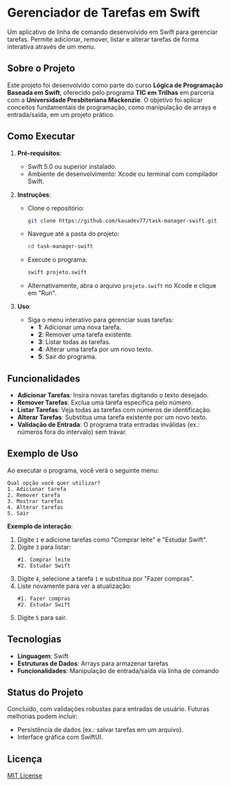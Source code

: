 # Gerenciador de Tarefas em Swift

Um aplicativo de linha de comando desenvolvido em Swift para gerenciar tarefas. Permite adicionar, remover, listar e alterar tarefas de forma interativa através de um menu.

## Sobre o Projeto

Este projeto foi desenvolvido como parte do curso **Lógica de Programação Baseada em Swift**, oferecido pelo programa **TIC em Trilhas** em parceria com a **Universidade Presbiteriana Mackenzie**. O objetivo foi aplicar conceitos fundamentais de programação, como manipulação de arrays e entrada/saída, em um projeto prático.

## Como Executar

1. **Pré-requisitos**:
   - Swift 5.0 ou superior instalado.
   - Ambiente de desenvolvimento: Xcode ou terminal com compilador Swift.

2. **Instruções**:
   - Clone o repositório:
     ```bash
     git clone https://github.com/kauadev77/task-manager-swift.git
     ```
   - Navegue até a pasta do projeto:
     ```bash
     cd task-manager-swift
     ```
   - Execute o programa:
     ```bash
     swift projeto.swift
     ```
   - Alternativamente, abra o arquivo `projeto.swift` no Xcode e clique em "Run".

3. **Uso**:
   - Siga o menu interativo para gerenciar suas tarefas:
     - **1**: Adicionar uma nova tarefa.
     - **2**: Remover uma tarefa existente.
     - **3**: Listar todas as tarefas.
     - **4**: Alterar uma tarefa por um novo texto.
     - **5**: Sair do programa.

## Funcionalidades

- **Adicionar Tarefas**: Insira novas tarefas digitando o texto desejado.
- **Remover Tarefas**: Exclua uma tarefa específica pelo número.
- **Listar Tarefas**: Veja todas as tarefas com números de identificação.
- **Alterar Tarefas**: Substitua uma tarefa existente por um novo texto.
- **Validação de Entrada**: O programa trata entradas inválidas (ex.: números fora do intervalo) sem travar.

## Exemplo de Uso

Ao executar o programa, você verá o seguinte menu:

```
Qual opção você quer utilizar?
1. Adicionar tarefa
2. Remover tarefa
3. Mostrar tarefas
4. Alterar tarefas
5. Sair
```

**Exemplo de interação**:
1. Digite `1` e adicione tarefas como "Comprar leite" e "Estudar Swift".
2. Digite `3` para listar:
   ```
   #1. Comprar leite
   #2. Estudar Swift
   ```
3. Digite `4`, selecione a tarefa `1` e substitua por "Fazer compras".
4. Liste novamente para ver a atualização:
   ```
   #1. Fazer compras
   #2. Estudar Swift
   ```
5. Digite `5` para sair.

## Tecnologias

- **Linguagem**: Swift
- **Estruturas de Dados**: Arrays para armazenar tarefas
- **Funcionalidades**: Manipulação de entrada/saída via linha de comando

## Status do Projeto

Concluído, com validações robustas para entradas de usuário. Futuras melhorias podem incluir:
- Persistência de dados (ex.: salvar tarefas em um arquivo).
- Interface gráfica com SwiftUI.

## Licença

[MIT License](LICENSE)